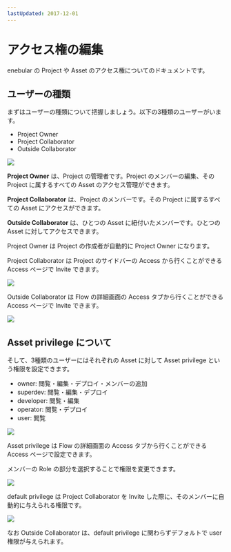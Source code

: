 ```yaml
---
lastUpdated: 2017-12-01
---
```


# アクセス権の編集

enebular の Project や Asset のアクセス権についてのドキュメントです。

## ユーザーの種類

まずはユーザーの種類について把握しましょう。以下の3種類のユーザーがいます。

- Project Owner
- Project Collaborator
- Outside Collaborator

![](/_asset/images/enebular-developers-aboutaccess.png)

**Project Owner** は、Project の管理者です。Project のメンバーの編集、その Project に属するすべての Asset のアクセス管理ができます。

**Project Collaborator** は、Project のメンバーです。その Project に属するすべての Asset にアクセスができます。

**Outside Collaborator** は、ひとつの Asset に紐付いたメンバーです。ひとつの Asset に対してアクセスできます。

Project Owner は Project の作成者が自動的に Project Owner になります。

Project Collaborator は Project のサイドバーの Access から行くことができる Access ページで Invite できます。

![](https://i.gyazo.com/de4082a2bf03d51d473dbb1e9bf5f78b.png)

Outside Collaborator は Flow の詳細画面の Access タブから行くことができる Access ページで Invite できます。

![](https://i.gyazo.com/cc774e8f901c3629f2c79098172dba61.png)


## Asset privilege について

そして、3種類のユーザーにはそれぞれの Asset に対して Asset privilege という権限を設定できます。

- owner: 閲覧・編集・デプロイ・メンバーの追加
- superdev: 閲覧・編集・デプロイ
- developer: 閲覧・編集
- operator: 閲覧・デプロイ
- user: 閲覧

![](/_asset/images/enebular-developers-assetprivilege.png)

Asset privilege は Flow の詳細画面の Access タブから行くことができる Access ページで設定できます。

メンバーの Role の部分を選択することで権限を変更できます。

![](https://i.gyazo.com/b6ba9650ebedf08291983c7e472146e0.png)

default privilege は Project Collaborator を Invite した際に、そのメンバーに自動的に与えられる権限です。

![](https://i.gyazo.com/5d2970b4226d5633c2e81f7abc5f721f.png)

なお Outside Collaborator は、default privilege に関わらずデフォルトで user 権限が与えられます。